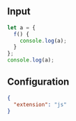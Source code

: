 
## Input
```javascript input
let a = {
  f() {
    console.log(a);
  }
};
console.log(a);
```

## Configuration
```json configuration
{
  "extension": "js"
}
```
